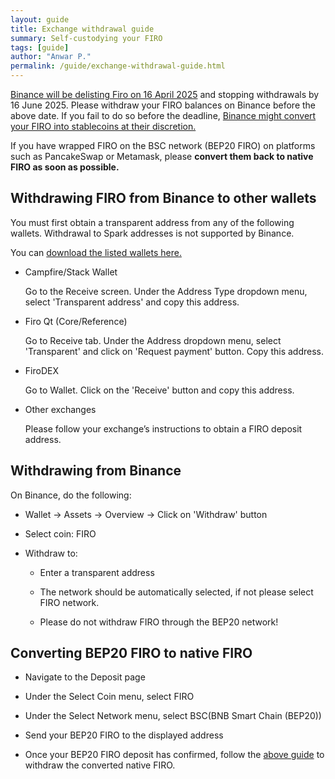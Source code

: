 ```yaml
---
layout: guide
title: Exchange withdrawal guide
summary: Self-custodying your FIRO
tags: [guide]
author: "Anwar P."
permalink: /guide/exchange-withdrawal-guide.html
---
```

[Binance will be delisting Firo on 16 April 2025](https://www.binance.com/en/support/announcement/detail/fac9c3e401da4cc8b604566fd261d70c) and stopping withdrawals by 16 June 2025. Please withdraw your FIRO balances on Binance before the above date. If you fail to do so before the deadline, [Binance might convert your FIRO into stablecoins at their discretion.](https://www.binance.com/en/support/announcement/detail/fac9c3e401da4cc8b604566fd261d70c)

If you have wrapped FIRO on the BSC network (BEP20 FIRO) on platforms such as PancakeSwap or Metamask, please **convert them back to native FIRO as soon as possible.**

## Withdrawing FIRO from Binance to other wallets

You must first obtain a transparent address from any of the following wallets. Withdrawal to Spark addresses is not supported by Binance.

You can [download the listed wallets here.](https://firo.org/get-firo/download/)

* Campfire/Stack Wallet

  Go to the Receive screen. Under the Address Type dropdown menu, select 'Transparent address' and copy this address. 

* Firo Qt (Core/Reference)

  Go to Receive tab. Under the Address dropdown menu, select 'Transparent' and click on 'Request payment' button. Copy this address. 

* FiroDEX

  Go to Wallet. Click on the 'Receive' button and copy this address. 

* Other exchanges

  Please follow your exchange’s instructions to obtain a FIRO deposit address.

## Withdrawing from Binance

On Binance, do the following:

* Wallet -> Assets -> Overview -> Click on 'Withdraw' button 

* Select coin: FIRO 

* Withdraw to:

  * Enter a transparent address

  * The network should be automatically selected, if not please select FIRO network.

  * Please do not withdraw FIRO through the BEP20 network!

## Converting BEP20 FIRO to native FIRO

* Navigate to the Deposit page

* Under the Select Coin menu, select FIRO

* Under the Select Network menu, select BSC(BNB Smart Chain (BEP20))

* Send your BEP20 FIRO to the displayed address

* Once your BEP20 FIRO deposit has confirmed, follow the [above guide](#withdrawing-from-binance) to withdraw the converted native FIRO.
